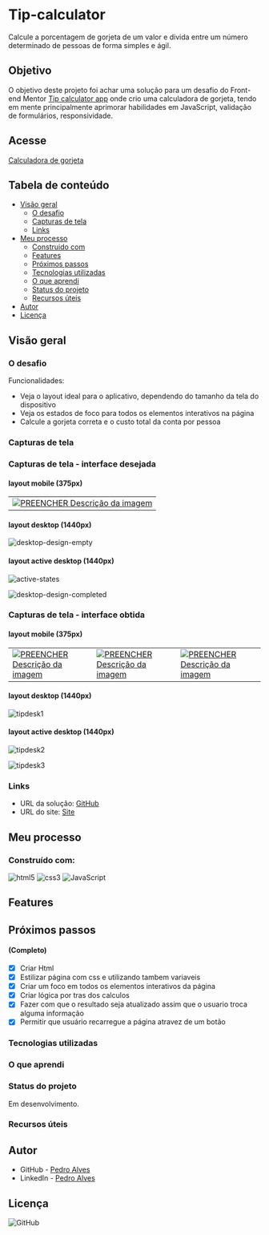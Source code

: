 # Tip-calculator

Calcule a porcentagem de gorjeta de um valor e divida entre um número determinado de pessoas de forma simples e ágil.

## Objetivo

O objetivo deste projeto foi achar uma solução para um desafio do Front-end Mentor <a href="https://www.frontendmentor.io/challenges/tip-calculator-app-ugJNGbJUX">Tip calculator app</a> onde crio uma calculadora de gorjeta, tendo em mente principalmente aprimorar habilidades em JavaScript, validação de formulários, responsividade.

## Acesse

<a href="https://dancing-cactus-ca52c8.netlify.app">Calculadora de gorjeta</a>

## Tabela de conteúdo 

- [Visão geral](#visão-geral)
  - [O desafio](#o-desafio)
  - [Capturas de tela](#capturas-de-tela)
  - [Links](#links)
- [Meu processo](#meu-processo)
  - [Construido com](#construído-com)
  - [Features](#features)
  - [Próximos passos](#Próximos-passos)
  - [Tecnologias utilizadas](#tecnologias-utilizadas)
  - [O que aprendi](#o-que-aprendi)
  - [Status do projeto](#status-do-projeto)
  - [Recursos úteis](#recursos-úteis)
- [Autor](#autor)
- [Licença](#licença)

## Visão geral

### O desafio

Funcionalidades:

- Veja o layout ideal para o aplicativo, dependendo do tamanho da tela do dispositivo
- Veja os estados de foco para todos os elementos interativos na página
- Calcule a gorjeta correta e o custo total da conta por pessoa

### Capturas de tela

### Capturas de tela - interface desejada 

#### layout mobile (375px) <br>

<table>
  <tr>
    <td>
      <!-- coluna 1 -->
      <a href="link_da_imagem1"><img src="https://user-images.githubusercontent.com/115605744/235394307-3fe615ab-d5f4-4af3-8af2-1ac31c495358.jpg" alt=" PREENCHER Descrição da imagem"></a>
    </td>
</table>

#### layout desktop (1440px) <br>

![desktop-design-empty](https://user-images.githubusercontent.com/115605744/235394126-b51e5c1e-369e-41af-8b67-cf1be43cd3e8.jpg)

#### layout active desktop (1440px) <br>

![active-states](https://user-images.githubusercontent.com/115605744/235394153-ece65439-2de1-4951-9441-79d2b109c62d.jpg)

![desktop-design-completed](https://user-images.githubusercontent.com/115605744/235394161-fc6a641d-6683-4273-a246-077cc341240a.jpg)

### Capturas de tela - interface obtida 

#### layout mobile (375px) <br>

<table>
  <tr>
    <td>
      <!-- coluna 1 -->
      <a href="link_da_imagem1"><img src="https://user-images.githubusercontent.com/115605744/235395288-c98e3bb1-b9fa-45a3-ac00-ceb86d2c57a9.png" alt=" PREENCHER Descrição da imagem"></a>
    </td>
    <td>
      <!-- coluna 2 -->
      <a href="link_da_imagem2"><img src="https://user-images.githubusercontent.com/115605744/235395336-1aed3125-c685-4a82-8b2b-8ae518b50549.png" alt=" PREENCHER Descrição da imagem"></a>
    </td>
    <td>
      <!-- coluna 3 -->
      <a href="link_da_imagem2"><img src="https://user-images.githubusercontent.com/115605744/235395867-92ebb5d3-b0cb-4184-86db-6c31b3fa3d91.png" alt=" PREENCHER Descrição da imagem"></a>
    </td>
  </tr>
</table>

#### layout desktop (1440px) <br>

![tipdesk1](https://user-images.githubusercontent.com/115605744/235395464-e293990d-002f-4f56-9af6-97919915f02a.png)

#### layout active desktop (1440px) <br>

![tipdesk2](https://user-images.githubusercontent.com/115605744/235395812-e22cb87e-04a5-45d5-8852-b2febdbc0e7a.png)

![tipdesk3](https://user-images.githubusercontent.com/115605744/235395576-aaf8fb4d-6c24-4a0e-9448-01c3743a2853.png)

### Links

- URL da solução: [GitHub](https://github.com/pedroaaugusto/tip-calculator)
- URL do site: [Site](https://dancing-cactus-ca52c8.netlify.app)

## Meu processo

### Construído com:

![html5](https://img.shields.io/badge/HTML5-E34F26?style=for-the-badge&logo=html5&logoColor=white) ![css3](https://img.shields.io/badge/CSS3-1572B6?style=for-the-badge&logo=css3&logoColor=white) ![JavaScript](https://img.shields.io/badge/JavaScript-323330?style=for-the-badge&logo=javascript&logoColor=F7DF1E)

## Features

<!--

:hammer_and_wrench: @ <br>
:iphone: Mobile-First ; <br>
:fountain_pen: Conventional Commits ;

-->

## Próximos passos 
#### (Completo)

- [X] Criar Html
- [X] Estilizar página com css e utilizando tambem variaveis
- [X] Criar um foco em todos os elementos interativos da página
- [X] Criar lógica por tras dos calculos
- [X] Fazer com que o resultado seja atualizado assim que o usuario troca alguma informação
- [X] Permitir que usuário recarregue a página atravez de um botão

### Tecnologias utilizadas

<!--

- Tags semânticas
- Arquitetura de Software
- Unidades relativas
- JavaScript
- Convencional Commits
- Mobile First

-->

### O que aprendi

<!--

#### Aprendi a criar um evento e fazer com que o formulário não seja enviado com "preventDefault" ;
```js
btn.addEventListener("click", function(e) {

    e.preventDefault();

});
```
-->

### Status do projeto

Em desenvolvimento.

### Recursos úteis

<!--

- [Curso sobre JavaScript](https://www.cursoemvideo.com/curso/javascript/) - Curso com ótima didática para quem busca dar os primeiros passos em JavaScript.
- [Escopo JavaScript](https://medium.com/weyes/entendendo-o-uso-de-escopo-no-javascript-3669172ca5ba) - Site ótimo para entender como funciona o escopo no JavaScript.
- [Conventional Commits](https://www.conventionalcommits.org/pt-br/v1.0.0/) - Ótimo conteúdo sobre Conventional Commits, importantíssimo para lógica de commits ajuda a melhorar a qualidade do código-fonte, tornando as alterações mais fáceis de entender e rastrear.

-->

## Autor

- GitHub - [Pedro Alves](https://github.com/pedroaaugusto)
- LinkedIn - [Pedro Alves](https://www.linkedin.com/in/pedroaalves)

## Licença

![GitHub](https://img.shields.io/github/license/pedroaaugusto/age-calculator?style=plastic)
